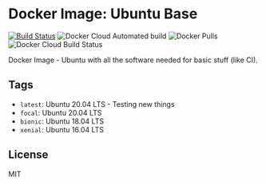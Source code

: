 # Docker Image: Ubuntu Base
[![Build Status](https://travis-ci.org/pvelati/docker-ubuntu-base.svg?branch=xenial)](https://travis-ci.org/pvelati/docker-ubuntu-base) ![Docker Cloud Automated build](https://img.shields.io/docker/cloud/automated/pvelati/docker-ubuntu-base) ![Docker Pulls](https://img.shields.io/docker/pulls/pvelati/docker-ubuntu-base) ![Docker Cloud Build Status](https://img.shields.io/docker/cloud/build/pvelati/docker-ubuntu-base)

Docker Image - Ubuntu with all the software needed for basic stuff (like CI).

## Tags

- `latest`: Ubuntu 20.04 LTS - Testing new things 
- `focal`: Ubuntu 20.04 LTS 
- `bionic`: Ubuntu 18.04 LTS
- `xenial`: Ubuntu 16.04 LTS

## License

MIT
